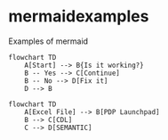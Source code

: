 # mermaidexamples
Examples of mermaid

```mermaid
flowchart TD
    A[Start] --> B{Is it working?}
    B -- Yes --> C[Continue]
    B -- No --> D[Fix it]
    D --> B
```

```mermaid
flowchart TD
    A[Excel File] --> B[PDP Launchpad]
    B --> C[CDL]
    C --> D[SEMANTIC]
```
